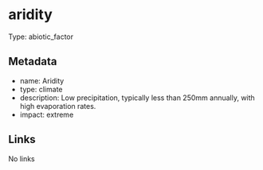 # aridity

Type: abiotic_factor

## Metadata

- name: Aridity
- type: climate
- description: Low precipitation, typically less than 250mm annually, with high evaporation rates.
- impact: extreme

## Links

No links
